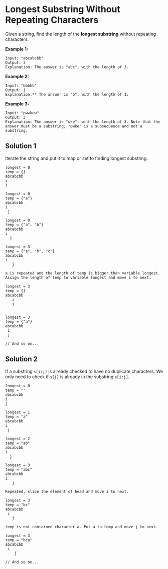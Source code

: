 # Longest Substring Without Repeating Characters

Given a string, find the length of the **longest substring** without repeating characters.

**Example 1:**

```
Input: "abcabcbb"
Output: 3 
Explanation: The answer is "abc", with the length of 3.
```

**Example 2:**

```
Input: "bbbbb"
Output: 1
Explanation:** The answer is "b", with the length of 1.
```

**Example 3:**

```
Input: "pwwkew"
Output: 3
Explanation: The answer is "wke", with the length of 3. Note that the answer must be a substring, "pwke" is a subsequence and not a substring.
```

## Solution 1

Iterate the string and put it to map or set to finding longest substring.

```
longest = 0
temp = {}
abcabcbb
i
j

longest = 0
temp = {"a"}
abcabcbb
i
 j

longest = 0
temp = {"a", "b"}
abcabcbb
i
  j

longest = 3
temp = {"a", "b", "c"} 
abcabcbb
i
   j

a is repeated and the length of temp is bigger than variable longest. Assign the length of temp to variable longest and move i to next.

longest = 3
temp = {}
abcabcbb
   i
   j


longest = 3
temp = {"a"}
abcabcbb
 i
 j

// And so on...
```

## Solution 2

If a substring `s[i:j]` is already checked to have no duplicate characters. We only need to check if `s[j]` is already in the substring `s[i:j]`.
​   
```
longest = 0
temp = ""
abcabcbb
i
j

longest = 1
temp = "a"
abcabcbb
i
 j

longest = 2
temp = "ab"
abcabcbb
i
  j

longest = 3
temp = "abc"
abcabcbb
i
   j

Repeated, slice the element of head and move i to next.

longest = 3
temp = "bc"
abcabcbb
 i
   j

temp is not contained character a. Put a to temp and move j to next.

longest = 3
temp = "bca"
abcabcbb
 i
    j

// And so on...
```
